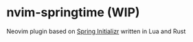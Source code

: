 # nvim-springtime (WIP)
Neovim plugin based on [Spring Initializr](https://start.spring.io) written in Lua and Rust
